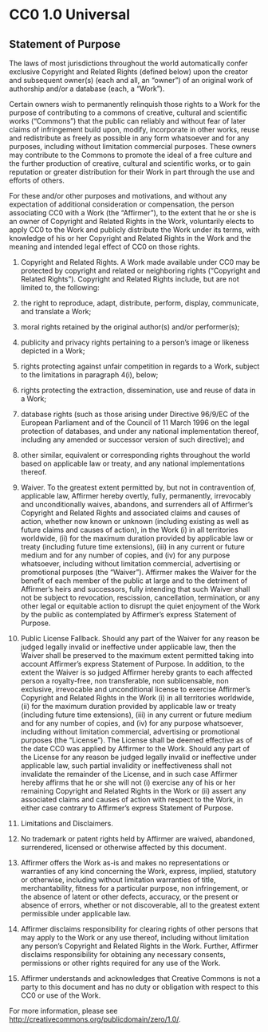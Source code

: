 # CC0 1.0 Universal

## Statement of Purpose

The laws of most jurisdictions throughout the world automatically confer
exclusive Copyright and Related Rights (defined below) upon the creator and
subsequent owner(s) (each and all, an “owner”) of an original work of
authorship and/or a database (each, a “Work”).

Certain owners wish to permanently relinquish those rights to a Work for the
purpose of contributing to a commons of creative, cultural and scientific works
(“Commons”) that the public can reliably and without fear of later claims of
infringement build upon, modify, incorporate in other works, reuse and
redistribute as freely as possible in any form whatsoever and for any purposes,
including without limitation commercial purposes. These owners may contribute
to the Commons to promote the ideal of a free culture and the further
production of creative, cultural and scientific works, or to gain reputation or
greater distribution for their Work in part through the use and efforts of
others.

For these and/or other purposes and motivations, and without any expectation of
additional consideration or compensation, the person associating CC0 with a
Work (the “Affirmer”), to the extent that he or she is an owner of Copyright
and Related Rights in the Work, voluntarily elects to apply CC0 to the Work and
publicly distribute the Work under its terms, with knowledge of his or her
Copyright and Related Rights in the Work and the meaning and intended legal
effect of CC0 on those rights.

1. Copyright and Related Rights. A Work made available under CC0 may be
   protected by copyright and related or neighboring rights (“Copyright and
   Related Rights”). Copyright and Related Rights include, but are not limited
   to, the following:
  1. the right to reproduce, adapt, distribute, perform, display,
     communicate, and translate a Work;
  2. moral rights retained by the original author(s) and/or performer(s);
  3. publicity and privacy rights pertaining to a person’s image or likeness
     depicted in a Work;
  4. rights protecting against unfair competition in regards to a Work,
     subject to the limitations in paragraph 4(i), below;
  5. rights protecting the extraction, dissemination, use and reuse of data
     in a Work;
  6. database rights (such as those arising under Directive 96/9/EC of the
     European Parliament and of the Council of 11 March 1996 on the legal
     protection of databases, and under any national implementation thereof,
     including any amended or successor version of such directive); and
  7. other similar, equivalent or corresponding rights throughout the world
     based on applicable law or treaty, and any national implementations
     thereof.

2. Waiver. To the greatest extent permitted by, but not in contravention of,
applicable law, Affirmer hereby overtly, fully, permanently, irrevocably and
unconditionally waives, abandons, and surrenders all of Affirmer’s Copyright
and Related Rights and associated claims and causes of action, whether now
known or unknown (including existing as well as future claims and causes of
action), in the Work (i) in all territories worldwide, (ii) for the maximum
duration provided by applicable law or treaty (including future time
extensions), (iii) in any current or future medium and for any number of
copies, and (iv) for any purpose whatsoever, including without limitation
commercial, advertising or promotional purposes (the “Waiver”). Affirmer makes
the Waiver for the benefit of each member of the public at large and to the
detriment of Affirmer’s heirs and successors, fully intending that such Waiver
shall not be subject to revocation, rescission, cancellation, termination, or
any other legal or equitable action to disrupt the quiet enjoyment of the Work
by the public as contemplated by Affirmer’s express Statement of Purpose.

3. Public License Fallback. Should any part of the Waiver for any reason be
judged legally invalid or ineffective under applicable law, then the Waiver
shall be preserved to the maximum extent permitted taking into account
Affirmer’s express Statement of Purpose. In addition, to the extent the Waiver
is so judged Affirmer hereby grants to each affected person a royalty-free, non
transferable, non sublicensable, non exclusive, irrevocable and unconditional
license to exercise Affirmer’s Copyright and Related Rights in the Work (i) in
all territories worldwide, (ii) for the maximum duration provided by applicable
law or treaty (including future time extensions), (iii) in any current or
future medium and for any number of copies, and (iv) for any purpose
whatsoever, including without limitation commercial, advertising or promotional
purposes (the “License”). The License shall be deemed effective as of the date
CC0 was applied by Affirmer to the Work. Should any part of the License for any
reason be judged legally invalid or ineffective under applicable law, such
partial invalidity or ineffectiveness shall not invalidate the remainder of the
License, and in such case Affirmer hereby affirms that he or she will not (i)
exercise any of his or her remaining Copyright and Related Rights in the Work
or (ii) assert any associated claims and causes of action with respect to the
Work, in either case contrary to Affirmer’s express Statement of Purpose.

4. Limitations and Disclaimers.
  1. No trademark or patent rights held by Affirmer are waived, abandoned,
     surrendered, licensed or otherwise affected by this document.
  2. Affirmer offers the Work as-is and makes no representations or
     warranties of any kind concerning the Work, express, implied, statutory
     or otherwise, including without limitation warranties of title,
     merchantability, fitness for a particular purpose, non infringement, or
     the absence of latent or other defects, accuracy, or the present or
     absence of errors, whether or not discoverable, all to the greatest
     extent permissible under applicable law.
  3. Affirmer disclaims responsibility for clearing rights of other persons
     that may apply to the Work or any use thereof, including without
     limitation any person’s Copyright and Related Rights in the Work.
     Further, Affirmer disclaims responsibility for obtaining any necessary
     consents, permissions or other rights required for any use of the Work.
  4. Affirmer understands and acknowledges that Creative Commons is not a
     party to this document and has no duty or obligation with respect to
     this CC0 or use of the Work.

For more information, please see
http://creativecommons.org/publicdomain/zero/1.0/.
